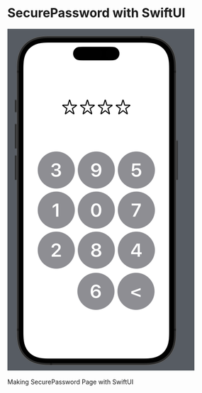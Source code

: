# SecurePassword with SwiftUI


<img src="https://github.com/IceAmerican0/SecurePassword/blob/main/SecurePassword.png">


Making SecurePassword Page with SwiftUI
